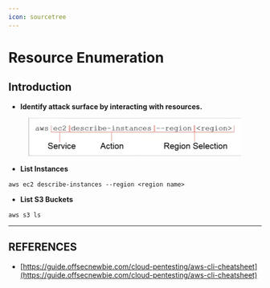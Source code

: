 ```yaml
---
icon: sourcetree
---
```


# Resource Enumeration

## Introduction

* **Identify attack surface by interacting with resources.**

<figure><img src="../../../../.gitbook/assets/image (1) (1) (1).png" alt=""><figcaption></figcaption></figure>

* **List Instances**

```
aws ec2 describe-instances --region <region name>
```

* **List S3 Buckets**

```
aws s3 ls
```





***

## REFERENCES

* [https://guide.offsecnewbie.com/cloud-pentesting/aws-cli-cheatsheet](https://guide.offsecnewbie.com/cloud-pentesting/aws-cli-cheatsheet)

